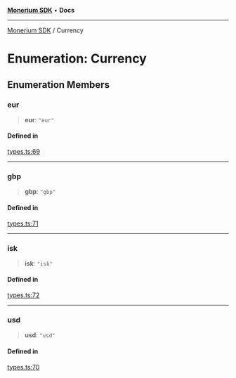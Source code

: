 [**Monerium SDK**](../README.md) • **Docs**

---

[Monerium SDK](../README.md) / Currency

# Enumeration: Currency

## Enumeration Members

### eur

> **eur**: `"eur"`

#### Defined in

[types.ts:69](https://github.com/monerium/js-monorepo/blob/b10be252d44a0e68c58bc7ef6fab8947911e4a7a/packages/sdk/src/types.ts#L69)

---

### gbp

> **gbp**: `"gbp"`

#### Defined in

[types.ts:71](https://github.com/monerium/js-monorepo/blob/b10be252d44a0e68c58bc7ef6fab8947911e4a7a/packages/sdk/src/types.ts#L71)

---

### isk

> **isk**: `"isk"`

#### Defined in

[types.ts:72](https://github.com/monerium/js-monorepo/blob/b10be252d44a0e68c58bc7ef6fab8947911e4a7a/packages/sdk/src/types.ts#L72)

---

### usd

> **usd**: `"usd"`

#### Defined in

[types.ts:70](https://github.com/monerium/js-monorepo/blob/b10be252d44a0e68c58bc7ef6fab8947911e4a7a/packages/sdk/src/types.ts#L70)
